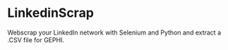 # LinkedinScrap
Webscrap your LinkedIn network with Selenium and Python and extract a .CSV file for GEPHI.
